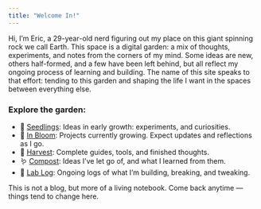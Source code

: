 ```yaml
---
title: "Welcome In!"
---
```


Hi, I’m Eric, a 29-year-old nerd figuring out my place on this giant spinning rock we call Earth. This space is a digital garden: a mix of thoughts, experiments, and notes from the corners of my mind. Some ideas are new, others half-formed, and a few have been left behind, but all reflect my ongoing process of learning and building. The name of this site speaks to that effort: tending to this garden and shaping the life I want in the spaces between everything else.

### Explore the garden:

- 🌱 [Seedlings](/seedlings/): Ideas in early growth: experiments, and curiosities.
- 🌿 [In Bloom](/in-bloom/): Projects currently growing. Expect updates and reflections as I go.
- 🌾 [Harvest](/harvest/): Complete guides, tools, and finished thoughts.
- 🪱 [Compost](/compost/): Ideas I’ve let go of, and what I learned from them.
- 🧪 [Lab Log](/lab-log/): Ongoing logs of what I’m building, breaking, and tweaking.

This is not a blog, but more of a living notebook. Come back anytime — things tend to change here.